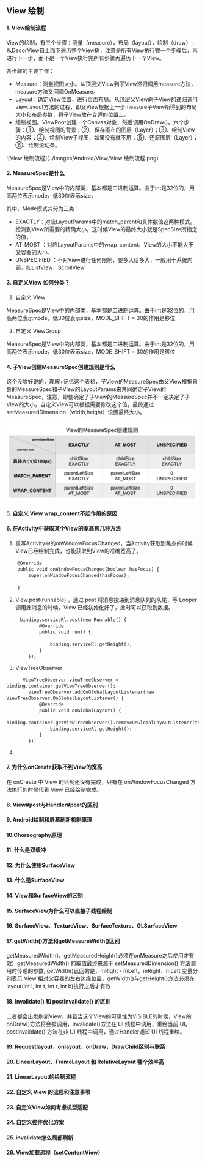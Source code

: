 ## View 绘制

#### 1. View绘制流程

View的绘制，有三个步骤：测量（measure），布局（layout），绘制（draw）, 从DecorView自上而下遍历整个View树，注意是所有View执行完一个步骤后，再进行下一步，而不是一个View执行完所有步骤再遍历下一个View。



各步骤的主要工作：

- Measure：测量视图大小。从顶层父View到子View递归调用measure方法，measure方法又回调OnMeasure。
- Layout：确定View位置，进行页面布局。从顶层父View向子View的递归调用view.layout方法的过程，即父View根据上一步measure子View所得到的布局大小和布局参数，将子View放在合适的位置上。
- 绘制视图。ViewRoot创建一个Canvas对象，然后调用OnDraw()。六个步骤：①、绘制视图的背景；②、保存画布的图层（Layer）；③、绘制View的内容；④、绘制View子视图，如果没有就不用；⑤、还原图层（Layer）；⑥、绘制滚动条。



![View 绘制流程](../images/Android/View/View 绘制流程.png)



#### 2. MeasureSpec是什么

MeasureSpec是View中的内部类，基本都是二进制运算。由于int是32位的，用高两位表示mode，低30位表示size，

其中，Mode模式共分为三类：

- EXACTLY：对应LayoutParams中的match_parent和具体数值这两种模式。检测到View所需要的精确大小，这时候View的最终大小就是SpecSize所指定的值，
- AT_MOST ：对应LayoutParams中的wrap_content。View的大小不能大于父容器的大小。
- UNSPECIFIED ：不对View进行任何限制，要多大给多大，一般用于系统内部，如ListView，ScrollView

#### 3. 自定义View 如何分类？

1. 自定义 View

MeasureSpec是View中的内部类，基本都是二进制运算。由于int是32位的，用高两位表示mode，低30位表示size，MODE_SHIFT = 30的作用是移位

2. 自定义 ViewGroup

MeasureSpec是View中的内部类，基本都是二进制运算。由于int是32位的，用高两位表示mode，低30位表示size，MODE_SHIFT = 30的作用是移位



#### 4. 子View创建MeasureSpec创建规则是什么

这个没啥好说的，理解+记忆这个表格，子View的MeasureSpec由父View根据自身的MeasureSpec和子View的LayoutParams来共同确定子View的MeasureSpec，注意，即使确定了子View的MeasureSpec并不一定决定了子View的大小，自定义View可以根据需要修改这个值，最终通过setMeasuredDimension（width,height）设置最终大小。

![MeasureSpec的确定](../images/Android/View/MeasureSpec的确定.jpg)



#### 5. 自定义 View wrap_content不起作用的原因





#### 6. 在Activity中获取某个View的宽高有几种方法

1. 重写Activity中的onWindowFocusChanged，当Activity获取到焦点的时候View已经绘制完成，也能获取到View的准确宽高了。

```
    @Override
    public void onWindowFocusChanged(boolean hasFocus) {
        super.onWindowFocusChanged(hasFocus);
        
    }
```



2. View.post(runnable) 。通过 post 将消息投递到消息队列的队尾，等 Looper 调用此消息的时候，View 已经初始化好了，此时可以获取到数据。

```
     binding.serviceRl.post(new Runnable() {
            @Override
            public void run() {

                binding.serviceRl.getHeight();
            }
        });
```



3. ViewTreeObserver

```
      ViewTreeObserver viewTreeObserver = binding.container.getViewTreeObserver();
        viewTreeObserver.addOnGlobalLayoutListener(new ViewTreeObserver.OnGlobalLayoutListener() {
            @Override
            public void onGlobalLayout() {
                binding.container.getViewTreeObserver().removeOnGlobalLayoutListener(this);
                binding.serviceRl.getHeight();
            }
        });
```



4. 

#### 7. 为什么onCreate获取不到View的宽高

在 onCreate 中 View 的绘制还没有完成，只有在 onWindowFocusChanged 方法执行的时候代表 View 已经绘制完成。

#### 8. View#post与Handler#post的区别



#### 9. Android绘制和屏幕刷新机制原理



#### 10.Choreography原理

#### 11. 什么是双缓冲

#### 12. 为什么使用SurfaceView

#### 13. 什么是SurfaceView

#### 14. View和SurfaceView的区别

#### 15. SurfaceView为什么可以直接子线程绘制

#### 16. SurfaceView、TextureView、SurfaceTexture、GLSurfaceView

#### 17. getWidth()方法和getMeasureWidth()区别

getMeasuredWidth()、getMeasuredHeight()必须在onMeasure之后使用才有效）getMeasuredWidth() 的取值最终来源于 setMeasuredDimension() 方法调用时传递的参数, getWidth()返回的是，mRight - mLeft，mRight、mLeft 变量分别表示 View 相对父容器的左右边缘位置，getWidth()与getHeight()方法必须在layout(int l, int t, int r, int b)执行之后才有效

#### 18. invalidate() 和 postInvalidate() 的区别

二者都会出发刷新View，并且当这个View的可见性为VISIBLE的时候，View的onDraw()方法将会被调用，invalidate()方法在 UI 线程中调用，重绘当前 UI。postInvalidate() 方法在非 UI 线程中调用，通过Handler通知 UI 线程重绘。

#### 19. Requestlayout，onlayout，onDraw，DrawChild区别与联系

#### 20. LinearLayout、FrameLayout 和 RelativeLayout 哪个效率高



#### 21. LinearLayout的绘制流程



#### 22. 自定义 View 的流程和注意事项

#### 23. 自定义View如何考虑机型适配

#### 24. 自定义控件优化方案

#### 25. invalidate怎么局部刷新

#### 26. View加载流程（setContentView）